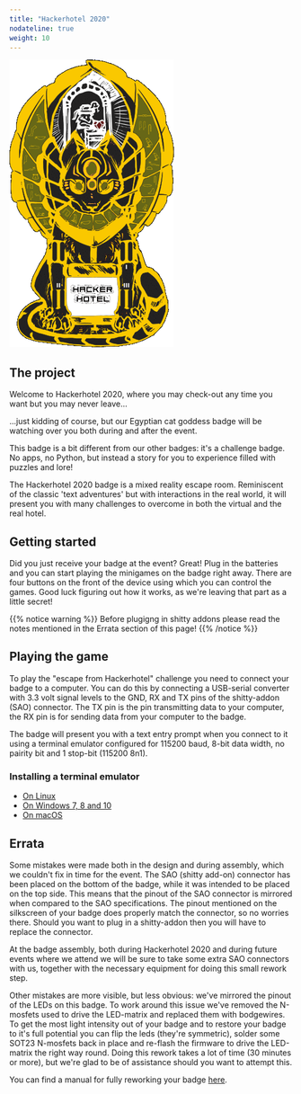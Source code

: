 ```yaml
---
title: "Hackerhotel 2020"
nodateline: true
weight: 10
---
```


![badge](hackerhotel2020.gif)

## The project

Welcome to Hackerhotel 2020, where you may check-out any time you want but you may never leave...

...just kidding of course, but our Egyptian cat goddess badge will be watching over you both during and after the event.

This badge is a bit different from our other badges: it's a challenge badge. No apps, no Python, but instead a story for you to experience filled with puzzles and lore!

The Hackerhotel 2020 badge is a mixed reality escape room. Reminiscent of the classic 'text adventures' but with interactions in the real world, it will present you with many challenges to overcome in both the virtual and the real hotel. 

## Getting started

Did you just receive your badge at the event? Great! Plug in the batteries and you can start playing the minigames on the badge right away. There are four buttons on the front of the device using which you can control the games. Good luck figuring out how it works, as we're leaving that part as a little secret!

{{% notice warning %}}
Before plugigng in shitty addons please read the notes mentioned in the Errata section of this page!
{{% /notice %}}

## Playing the game

To play the "escape from Hackerhotel" challenge you need to connect your badge to a computer. You can do this by connecting a USB-serial converter with 3.3 volt signal levels to the GND, RX and TX pins of the shitty-addon (SAO) connector. The TX pin is the pin transmitting data to your computer, the RX pin is for sending data from your computer to the badge.

The badge will present you with a text entry prompt when you connect to it using a terminal emulator configured for 115200 baud, 8-bit data width, no pairity bit and 1 stop-bit (115200 8n1).

### Installing a terminal emulator
  - [On Linux](connecting-linux)
  - [On Windows 7, 8 and 10](connecting-windows)
  - [On macOS](connecting-mac)

## Errata
Some mistakes were made both in the design and during assembly, which we couldn't fix in time for the event. The SAO (shitty add-on) connector has been placed on the bottom of the badge, while it was intended to be placed on the top side. This means that the pinout of the SAO connector is mirrored when compared to the SAO specifications. The pinout mentioned on the silkscreen of your badge does properly match the connector, so no worries there. Should you want to plug in a shitty-addon then you will have to replace the connector.

At the badge assembly, both during Hackerhotel 2020 and during future events where we attend we will be sure to take some extra SAO connectors with us, together with the necessary equipment for doing this small rework step.

Other mistakes are more visible, but less obvious: we've mirrored the pinout of the LEDs on this badge. To work around this issue we've removed the N-mosfets used to drive the LED-matrix and replaced them with bodgewires. To get the most light intensity out of your badge and to restore your badge to it's full potential you can flip the leds (they're symmetric), solder some SOT23 N-mosfets back in place and re-flash the firmware to drive the LED-matrix the right way round. Doing this rework takes a lot of time (30 minutes or more), but we're glad to be of assistance should you want to attempt this.

You can find a manual for fully reworking your badge [here](rework-manual).








 
